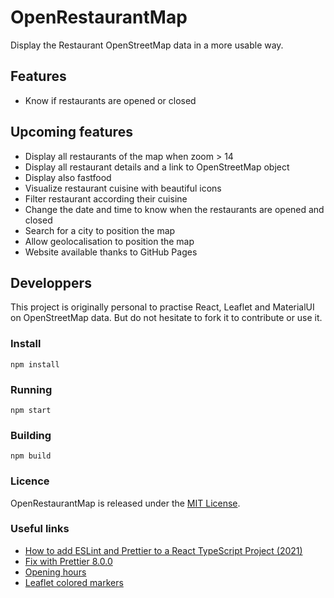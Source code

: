# OpenRestaurantMap

Display the Restaurant OpenStreetMap data in a more usable way.

## Features

- Know if restaurants are opened or closed

## Upcoming features

- Display all restaurants of the map when zoom > 14
- Display all restaurant details and a link to OpenStreetMap object
- Display also fastfood
- Visualize restaurant cuisine with beautiful icons
- Filter restaurant according their cuisine
- Change the date and time to know when the restaurants are opened and closed
- Search for a city to position the map
- Allow geolocalisation to position the map
- Website available thanks to GitHub Pages

## Developpers

This project is originally personal to practise React, Leaflet and MaterialUI on OpenStreetMap data.
But do not hesitate to fork it to contribute or use it. 

### Install

```
npm install
```

### Running

```
npm start
```

### Building

```
npm build
```

### Licence

OpenRestaurantMap is released under the [MIT License](http://www.opensource.org/licenses/MIT).

### Useful links

- [How to add ESLint and Prettier to a React TypeScript Project (2021)](https://javascript.plainenglish.io/setting-eslint-and-prettier-on-a-react-typescript-project-2021-22993565edf9)
- [Fix with Prettier 8.0.0](https://github.com/prettier/eslint-config-prettier/blob/main/CHANGELOG.md#version-800-2021-02-21)
- [Opening hours](https://github.com/opening-hours/opening_hours.js)
- [Leaflet colored markers](https://github.com/pointhi/leaflet-color-markers)
